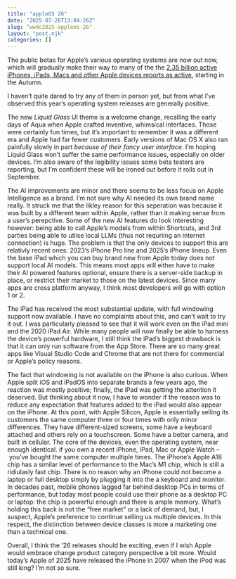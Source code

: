 ```yaml
---
title: "appleOS 26"
date: "2025-07-26T13:04:26Z"
slug: “wwdc2025-appleos-26"
layout: "post.njk"
categories: []
---
```

The public betas for Apple’s various operating systems are now out now, which will gradually make their way to many of the the [2.35 billion active iPhones, iPads, Macs and other Apple devices reports as active](https://www.macrumors.com/2025/01/30/apple-active-devices-worldwide-record/?utm_source=chatgpt.com), starting in the Autumn. 

I haven’t quite dared to try any of them in person yet, but from what I’ve observed this year’s operating system releases are generally positive.

The new *Liquid Glass* UI theme is a welcome change, recalling the early days of Aqua when Apple crafted inventive, whimsical interfaces. Those were certainly fun times, but it’s important to remember it was a different era and Apple had far fewer customers. Early versions of Mac OS X also ran painfully slowly in part *because of their fancy user interface*. I’m hoping Liquid Glass won’t suffer the same performance issues, especially on older devices. I’m also aware of the legibility issues some beta testers are reporting, but I’m confident these will be ironed out before it rolls out in September. 

The AI improvements are minor and there seems to be less focus on Apple Intelligence as a brand. I’m not sure why AI needed its own brand name really. It struck me that the likley reason for this seperation was because it was built by a different team within Apple, rather than it making sense from a user’s perepctive. Some of the new AI features do look interesting however: being able to call Apple’s models from within Shortcuts, and 3rd parties being able to utlise local LLMs (thus not requriing an internet connection) is huge. The problem is that the only devices to support this are relativly recent ones: 2023’s iPhone Pro line and 2025’s iPhone lineup. Even the base iPad which you can buy brand new from Apple today does not support local AI models. This means most apps will either have to make their AI powered features optional, ensure there is a server-side backup in place, or restrict their market to those on the latest devices. Since many apps are cross platform anyway, I think most developers will go with option 1 or 2.

The iPad has received the most substantial update, with full windowing support now available. I have no complaints about this, and can’t wait to try it out. I was particularly pleased to see that it will work even on the iPad mini and the 2020 iPad Air. While many people will now finally be able to harness the device’s powerful hardware, I still think the iPad’s biggest drawback is that it can only run software from the App Store. There are so many great apps like Visual Studio Code and Chrome that are not there for commercial or Apple’s policy reasons.

The fact that windowing is not available on the iPhone is also curious. When Apple split iOS and iPadOS into separate brands a few years ago, the reaction was mostly positive; finally, the iPad was getting the attention it deserved. But thinking about it now, I have to wonder if the reason was to reduce any expectation that features added to the iPad would also appear on the iPhone. At this point, with Apple Silicon, Apple is essentially selling its customers the same computer three or four times with only minor differences. They have different-sized screens, some have a keyboard attached and others rely on a touchscreen. Some have a better camera, and built in cellular. The core of the devices, even the operating system, near enough identical. if you own a recent iPhone, iPad,  Mac or Apple Watch – you’ve bought the same computer multiple times. The iPhone’s Apple A18 chip has a similar level of performance to the Mac’s M1 chip, which is still a ridiulasly fast chip. There is no reason why an iPhone could not become a laptop or full desktop simply by plugging it into the a keyboard and monitor. In decades past, mobile phones lagged far behind desktop PCs in terms of performance, but today most people could use their phone as a desktop PC or laptop: the chip is powerful enough and there is ample memory. What’s holding this back is not the “free market” or a lack of demand, but, I suspect, Apple’s preference to continue selling us multiple devices. In this respect, the distinction between device classes is more a marketing one than a technical one. 

Overall, I think the ’26 releases should be exciting, even if I wish Apple would embrace change product category perspective a bit more. Would today’s Apple of 2025 have released the iPhone in 2007 when the iPod was still king? I’m not so sure.